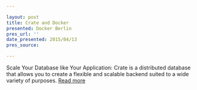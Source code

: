 ```yaml
---

layout: post
title: Crate and Docker
presented: Docker Berlin
pres_url: ''
date_presented: 2015/04/13
pres_source:

---
```


Scale Your Database like Your Application: Crate is a distributed database that allows you to create a flexible and scalable backend suited to a wide variety of purposes. [Read more](http://www.meetup.com/Docker-Berlin/events/221573093/)